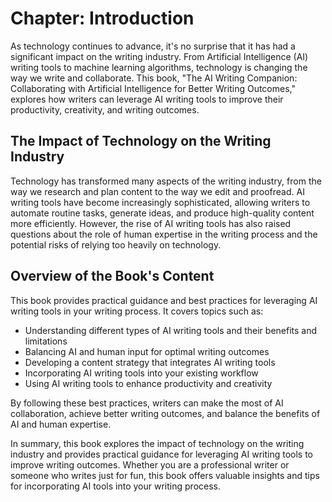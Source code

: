 Chapter: Introduction
=====================

As technology continues to advance, it's no surprise that it has had a significant impact on the writing industry. From Artificial Intelligence (AI) writing tools to machine learning algorithms, technology is changing the way we write and collaborate. This book, "The AI Writing Companion: Collaborating with Artificial Intelligence for Better Writing Outcomes," explores how writers can leverage AI writing tools to improve their productivity, creativity, and writing outcomes.

The Impact of Technology on the Writing Industry
------------------------------------------------

Technology has transformed many aspects of the writing industry, from the way we research and plan content to the way we edit and proofread. AI writing tools have become increasingly sophisticated, allowing writers to automate routine tasks, generate ideas, and produce high-quality content more efficiently. However, the rise of AI writing tools has also raised questions about the role of human expertise in the writing process and the potential risks of relying too heavily on technology.

Overview of the Book's Content
------------------------------

This book provides practical guidance and best practices for leveraging AI writing tools in your writing process. It covers topics such as:

* Understanding different types of AI writing tools and their benefits and limitations
* Balancing AI and human input for optimal writing outcomes
* Developing a content strategy that integrates AI writing tools
* Incorporating AI writing tools into your existing workflow
* Using AI writing tools to enhance productivity and creativity

By following these best practices, writers can make the most of AI collaboration, achieve better writing outcomes, and balance the benefits of AI and human expertise.

In summary, this book explores the impact of technology on the writing industry and provides practical guidance for leveraging AI writing tools to improve writing outcomes. Whether you are a professional writer or someone who writes just for fun, this book offers valuable insights and tips for incorporating AI tools into your writing process.
